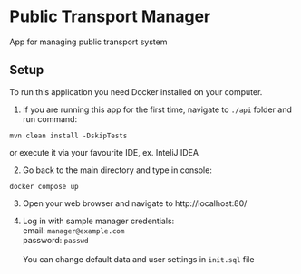 # Public Transport Manager
App for managing public transport system

## Setup
To run this application you need Docker installed on your computer.
1. If you are running this app for the first time, navigate to `./api` folder and run command:
```
mvn clean install -DskipTests
```
or execute it via your favourite IDE, ex. InteliJ IDEA 

2. Go back to the main directory and type in console: <br> 
```
docker compose up
```
3. Open your web browser and navigate to http://localhost:80/

4. Log in with sample manager credentials: <br> 
email: `manager@example.com` <br>
password: `passwd` <br> <br>
You can change default data and user settings in `init.sql` file